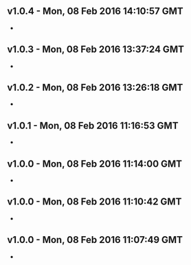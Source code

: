 v1.0.4 - Mon, 08 Feb 2016 14:10:57 GMT
--------------------------------------

- 


v1.0.3 - Mon, 08 Feb 2016 13:37:24 GMT
--------------------------------------

- 


v1.0.2 - Mon, 08 Feb 2016 13:26:18 GMT
--------------------------------------

- 


v1.0.1 - Mon, 08 Feb 2016 11:16:53 GMT
--------------------------------------

- 


v1.0.0 - Mon, 08 Feb 2016 11:14:00 GMT
--------------------------------------

- 


v1.0.0 - Mon, 08 Feb 2016 11:10:42 GMT
--------------------------------------

- 


v1.0.0 - Mon, 08 Feb 2016 11:07:49 GMT
--------------------------------------

- 


